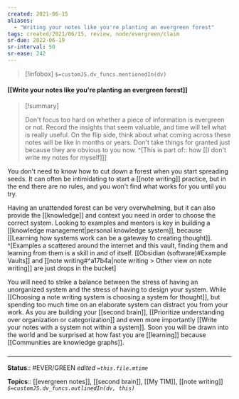 ```yaml
---
created: 2021-06-15
aliases:
  - "Writing your notes like you're planting an evergreen forest"
tags: created/2021/06/15, review, node/evergreen/claim
sr-due: 2022-06-19
sr-interval: 50
sr-ease: 242
---
```

> [!infobox]
`$=customJS.dv_funcs.mentionedIn(dv)`

#### [[Write your notes like you're planting an evergreen forest]] 

> [!summary]
> 
> Don't focus too hard on whether a piece of information is evergreen or not. Record the insights that seem valuable, and time will tell what is really useful. On the flip side, think about what coming across these notes will be like in months or years. Don't take things for granted just because they are obvious to you now.
> ^[This is
> part of:: how [[I don't write my notes for myself]]]

You don't need to know how to cut down a forest when you start spreading seeds.
It can often be intimidating to start a [[note writing]] practice,
but in the end there are no rules, and you won't find what works for you until you try.

Having an unattended forest can be very overwhelming,
but it can also provide the [[knowledge]] and context you need in order to choose the correct system.
Looking to examples and mentors is key in building a [[knowledge management|personal knowledge system]],
because [[Learning how systems work can be a gateway to creating thought]].
^[Examples a scattered around the internet and this vault, finding them and learning from them is a skill in and of itself. [[Obsidian (software)#Example Vaults]] and [[note writing#^a17b4a|note writing > Other view on note writing]] are just drops in the bucket]

You will need to strike a balance between the stress of having an unorganized system 
and the stress of having to design your system.
While [[Choosing a note writing system is choosing a system for thought]],
but spending too much time on an elaborate system can distract you from your work.
As you are building your [[second brain]],
[[Prioritize understanding over organization or categorization]]
and even more importantly
[[Write your notes with a system not within a system]].
Soon you will be drawn into the world and be surprised at how fast you are [[learning]]
because [[Communities are knowledge graphs]].

### <hr class="footnote"/>

**Status**:: #EVER/GREEN
*edited `=this.file.mtime`*

**Topics**:: [[evergreen notes]], [[second brain]], [[My TIM]], [[note writing]]
*`$=customJS.dv_funcs.outlinedIn(dv, this)`*

